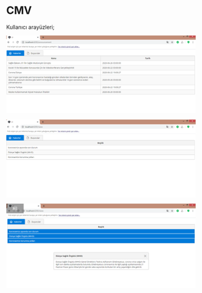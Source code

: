 # CMV

Kullanıcı arayüzleri;

![alt text](https://github.com/hilalelmss/CMV/blob/master/ui/src/assets/announcement.PNG)

![alt text](https://github.com/hilalelmss/CMV/blob/master/ui/src/assets/news.PNG)

![alt text](https://github.com/hilalelmss/CMV/blob/master/ui/src/assets/newsdetail.PNG)
